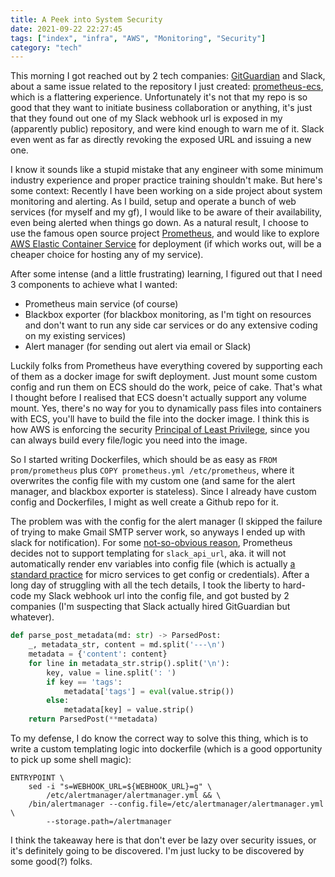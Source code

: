 ```yaml
---
title: A Peek into System Security
date: 2021-09-22 22:27:45
tags: ["index", "infra", "AWS", "Monitoring", "Security"]
category: "tech"
---
```


This morning I got reached out by 2 tech companies: [GitGuardian](https://www.gitguardian.com/) and Slack, about a same issue related to the repository I just created: [prometheus-ecs](https://github.com/KevinXuxuxu/prometheus-ecs), which is a flattering experience. Unfortunately it's not that my repo is so good that they want to initiate business collaboration or anything, it's just that they found out one of my Slack webhook url is exposed in my (apparently public) repository, and were kind enough to warn me of it. Slack even went as far as directly revoking the exposed URL and issuing a new one.

I know it sounds like a stupid mistake that any engineer with some minimum industry experience and proper practice training shouldn't make. But here's some context: Recently I have been working on a side project about system monitoring and alerting. As I build, setup and operate a bunch of web services (for myself and my gf), I would like to be aware of their availability, even being alerted when things go down. As a natural result, I choose to use the famous open source project [Prometheus](https://prometheus.io), and would like to explore [AWS Elastic Container Service](https://aws.amazon.com/cn/ecs/) for deployment (if which works out, will be a cheaper choice for hosting any of my service).

After some intense (and a little frustrating) learning, I figured out that I need 3 components to achieve what I wanted:
- Prometheus main service (of course)
- Blackbox exporter (for blackbox monitoring, as I'm tight on resources and don't want to run any side car services or do any extensive coding on my existing services)
- Alert manager (for sending out alert via email or Slack)

Luckily folks from Prometheus have everything covered by supporting each of them as a docker image for swift deployment. Just mount some custom config and run them on ECS should do the work, peice of cake. That's what I thought before I realised that ECS doesn't actually support any volume mount. Yes, there's no way for you to dynamically pass files into containers with ECS, you'll have to build the file into the docker image. I think this is how AWS is enforcing the security [Principal of Least Privilege](https://digitalguardian.com/blog/what-principle-least-privilege-polp-best-practice-information-security-and-compliance), since you can always build every file/logic you need into the image.

So I started writing Dockerfiles, which should be as easy as `FROM prom/prometheus` plus `COPY prometheus.yml /etc/prometheus`, where it overwrites the config file with my custom one (and same for the alert manager, and blackbox exporter is stateless). Since I already have custom config and Dockerfiles, I might as well create a Github repo for it.

The problem was with the config for the alert manager (I skipped the failure of trying to make Gmail SMTP server work, so anyways I ended up with slack for notification). For some [not-so-obvious reason](https://github.com/prometheus/alertmanager/issues/2207), Prometheus decides not to support templating for `slack_api_url`, aka. it will not automatically render env variables into config file (which is actually [a standard practice](https://12factor.net/config) for micro services to get config or credentials). After a long day of struggling with all the tech details, I took the liberty to hard-code my Slack webhook url into the config file, and got busted by 2 companies (I'm suspecting that Slack actually hired GitGuardian but whatever).

```python
def parse_post_metadata(md: str) -> ParsedPost:
    _, metadata_str, content = md.split('---\n')
    metadata = {'content': content}
    for line in metadata_str.strip().split('\n'):
        key, value = line.split(': ')
        if key == 'tags':
            metadata['tags'] = eval(value.strip())
        else:
            metadata[key] = value.strip()
    return ParsedPost(**metadata)
```

To my defense, I do know the correct way to solve this thing, which is to write a custom templating logic into dockerfile (which is a good opportunity to pick up some shell magic):
```shell
ENTRYPOINT \
    sed -i "s=WEBHOOK_URL=${WEBHOOK_URL}=g" \
        /etc/alertmanager/alertmanager.yml && \
    /bin/alertmanager --config.file=/etc/alertmanager/alertmanager.yml \
        --storage.path=/alertmanager
```
I think the takeaway here is that don't ever be lazy over security issues, or it's definitely going to be discovered. I'm just lucky to be discovered by some good(?) folks.
